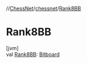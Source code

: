 //[ChessNet](../../index.md)/[chessnet](index.md)/[Rank8BB](-rank8-b-b.md)

# Rank8BB

[jvm]\
val [Rank8BB](-rank8-b-b.md): [Bitboard](index.md#610777926%2FClasslikes%2F-1216412040)
